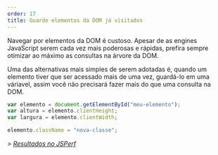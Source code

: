 ```yaml
---
order: 17
title: Guarde elementos da DOM já visitados
---
```


Navegar por elementos da DOM é custoso. Apesar de as engines JavaScript serem cada vez mais poderosas e rápidas, prefira sempre otimizar ao máximo as consultas na árvore da DOM.

Uma das alternativas mais simples de serem adotadas é, quando um elemento tiver que ser acessado mais de uma vez, guardá-lo em uma váriavel, assim você não precisará fazer mais do que uma consulta na DOM.

```js
var elemento = document.getElementById("meu-elemento");
var altura = elemento.clientHeight;
var largura = elemento.clientWidth;

elemento.className = "nova-classe";
```

*> [Resultados no JSPerf](http://jsperf.com/browser-diet-dom-manipulation)*